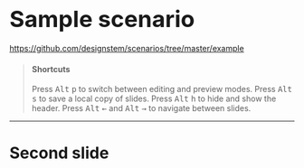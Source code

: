 # <big><big>Sample scenario</big></big>

https://github.com/designstem/scenarios/tree/master/example

> #### Shortcuts
> Press <kbd>Alt</kbd> <kbd>p</kbd> to switch between editing and preview modes.
> Press <kbd>Alt</kbd> <kbd>s</kbd> to save a local copy of slides.
> Press  <kbd>Alt</kbd> <kbd>h</kbd> to hide and show the header.
> Press <kbd>Alt</kbd> <kbd>←</kbd> and <kbd>Alt</kbd> <kbd>→</kbd> to navigate between slides.

<f-next-button />

---

# Second slide

<f-prev-button />